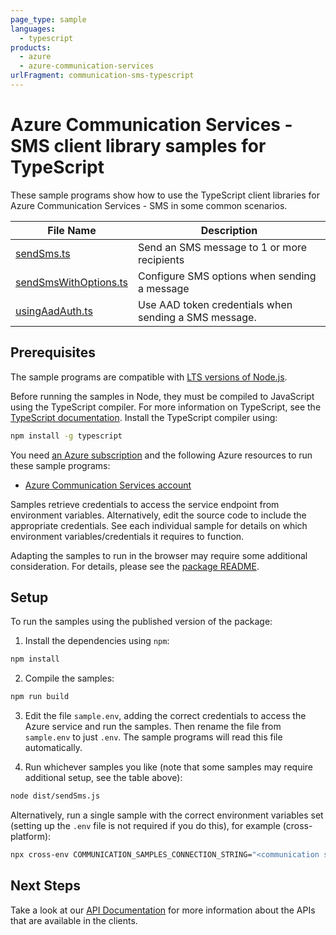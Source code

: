 ```yaml
---
page_type: sample
languages:
  - typescript
products:
  - azure
  - azure-communication-services
urlFragment: communication-sms-typescript
---
```


# Azure Communication Services - SMS client library samples for TypeScript

These sample programs show how to use the TypeScript client libraries for Azure Communication Services - SMS in some common scenarios.

| **File Name**                               | **Description**                                       |
| ------------------------------------------- | ----------------------------------------------------- |
| [sendSms.ts][sendsms]                       | Send an SMS message to 1 or more recipients           |
| [sendSmsWithOptions.ts][sendsmswithoptions] | Configure SMS options when sending a message          |
| [usingAadAuth.ts][usingaadauth]             | Use AAD token credentials when sending a SMS message. |

## Prerequisites

The sample programs are compatible with [LTS versions of Node.js](https://github.com/nodejs/release#release-schedule).

Before running the samples in Node, they must be compiled to JavaScript using the TypeScript compiler. For more information on TypeScript, see the [TypeScript documentation][typescript]. Install the TypeScript compiler using:

```bash
npm install -g typescript
```

You need [an Azure subscription][freesub] and the following Azure resources to run these sample programs:

- [Azure Communication Services account][createinstance_azurecommunicationservicesaccount]

Samples retrieve credentials to access the service endpoint from environment variables. Alternatively, edit the source code to include the appropriate credentials. See each individual sample for details on which environment variables/credentials it requires to function.

Adapting the samples to run in the browser may require some additional consideration. For details, please see the [package README][package].

## Setup

To run the samples using the published version of the package:

1. Install the dependencies using `npm`:

```bash
npm install
```

2. Compile the samples:

```bash
npm run build
```

3. Edit the file `sample.env`, adding the correct credentials to access the Azure service and run the samples. Then rename the file from `sample.env` to just `.env`. The sample programs will read this file automatically.

4. Run whichever samples you like (note that some samples may require additional setup, see the table above):

```bash
node dist/sendSms.js
```

Alternatively, run a single sample with the correct environment variables set (setting up the `.env` file is not required if you do this), for example (cross-platform):

```bash
npx cross-env COMMUNICATION_SAMPLES_CONNECTION_STRING="<communication samples connection string>" FROM_PHONE_NUMBER="<from phone number>" AZURE_PHONE_NUMBER="<azure phone number>" TO_PHONE_NUMBERS="<to phone numbers>" AZURE_PHONE_NUMBER="<azure phone number>" node dist/sendSms.js
```

## Next Steps

Take a look at our [API Documentation][apiref] for more information about the APIs that are available in the clients.

[sendsms]: https://github.com/Azure/azure-sdk-for-js/blob/main/sdk/communication/communication-sms/samples/v1/typescript/src/sendSms.ts
[sendsmswithoptions]: https://github.com/Azure/azure-sdk-for-js/blob/main/sdk/communication/communication-sms/samples/v1/typescript/src/sendSmsWithOptions.ts
[usingaadauth]: https://github.com/Azure/azure-sdk-for-js/blob/main/sdk/communication/communication-sms/samples/v1/typescript/src/usingAadAuth.ts
[apiref]: https://docs.microsoft.com/javascript/api/@azure/communication-sms
[freesub]: https://azure.microsoft.com/free/
[createinstance_azurecommunicationservicesaccount]: https://docs.microsoft.com/azure/communication-services/quickstarts/create-communication-resource
[package]: https://github.com/Azure/azure-sdk-for-js/tree/main/sdk/communication/communication-sms/README.md
[typescript]: https://www.typescriptlang.org/docs/home.html
